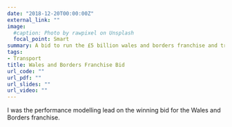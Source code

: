 ```yaml
---
date: "2018-12-20T00:00:00Z"
external_link: ""
image:
  #caption: Photo by rawpixel on Unsplash
  focal_point: Smart
summary: A bid to run the £5 billion wales and borders franchise and transformation project.
tags:
- Transport
title: Wales and Borders Franchise Bid
url_code: ""
url_pdf: ""
url_slides: ""
url_video: ""
---
```


I was the performance modelling lead on the winning bid for the Wales and Borders franchise.